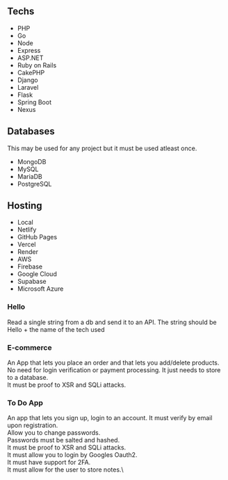 ## Techs
- PHP
- Go
- Node
- Express
- ASP.NET
- Ruby on Rails
- CakePHP
- Django
- Laravel
- Flask
- Spring Boot
- Nexus

## Databases
This may be used for any project but it must be used atleast once.
- MongoDB
- MySQL
- MariaDB
- PostgreSQL

## Hosting
- Local
- Netlify
- GitHub Pages
- Vercel
- Render
- AWS
- Firebase
- Google Cloud
- Supabase
- Microsoft Azure

### Hello
Read a single string from a db and send it to an API. The string should be Hello + the name of the tech used

### E-commerce
An App that lets you place an order and that lets you add/delete products.\
No need for login verification or payment processing. It just needs to store to a database.\
It must be proof to XSR and SQLi attacks.

### To Do App
An app that lets you sign up, login to an account. It must verify by email upon registration.\
Allow you to change passwords.\
Passwords must be salted and hashed.\
It must be proof to XSR and SQLi attacks.\
It must allow you to login by Googles Oauth2.\
It must have support for 2FA.\
It must allow for the user to store notes.\
